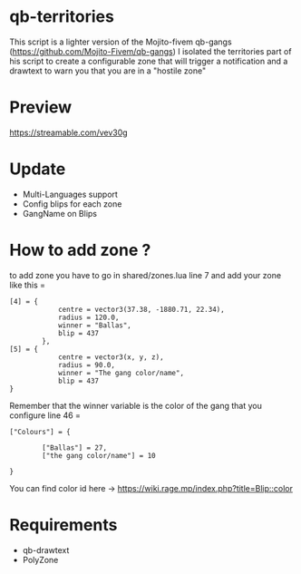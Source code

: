 # qb-territories
This script is a lighter version of the Mojito-fivem qb-gangs (https://github.com/Mojito-Fivem/qb-gangs)
I isolated the territories part of his script to create a configurable zone
that will trigger a notification and a drawtext to warn you that you are in a "hostile zone"

# Preview

https://streamable.com/vev30g

# Update

- Multi-Languages support
- Config blips for each zone
- GangName on Blips

# How to add zone ?

to add zone you have to go in shared/zones.lua line 7 and add your zone like this =
```
[4] = {
            centre = vector3(37.38, -1880.71, 22.34),
            radius = 120.0,
            winner = "Ballas",
            blip = 437
        },
[5] = {
            centre = vector3(x, y, z),
            radius = 90.0,
            winner = "The gang color/name",
            blip = 437
}
```

Remember that the winner variable is the color of the gang that you configure line 46 =

```
["Colours"] = {

        ["Ballas"] = 27,
        ["the gang color/name"] = 10

}
```
You can find color id here -> https://wiki.rage.mp/index.php?title=Blip::color

# Requirements

- qb-drawtext
- PolyZone

